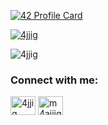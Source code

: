 
[![42 Profile Card](https://1337-readme.vercel.app/api/profile?cursus=42cursus&dark=true&login=majjig)](https://github.com/mohouyizme/1337-readme)

<p align="left"> <a href="https://twitter.com/4jjig" target="blank"><img src="https://img.shields.io/twitter/follow/4jjig?logo=twitter&style=for-the-badge" alt="4jjig" /></a> </p>

<p align="left"> <img src="https://komarev.com/ghpvc/?username=4jjig&label=Profile%20views&color=0e75b6&style=flat" alt="4jjig" /> </p>

<h3 align="left">Connect with me:</h3>
<p align="left">
<a href="https://twitter.com/4jjig" target="blank"><img align="center" src="https://raw.githubusercontent.com/rahuldkjain/github-profile-readme-generator/master/src/images/icons/Social/twitter.svg" alt="4jjig" height="30" width="40" /></a>
<a href="https://instagram.com/m4ajjig" target="blank"><img align="center" src="https://raw.githubusercontent.com/rahuldkjain/github-profile-readme-generator/master/src/images/icons/Social/instagram.svg" alt="m4ajjig" height="30" width="40" /></a>
</p>
